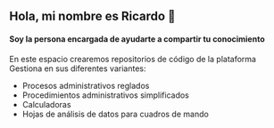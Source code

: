 ## Hola, mi nombre es Ricardo 👋

#### Soy la persona encargada de ayudarte a compartir tu conocimiento

En este espacio crearemos repositorios de código de la plataforma Gestiona en sus diferentes variantes:

- Procesos administrativos reglados
- Procedimientos administrativos simplificados
- Calculadoras
- Hojas de análisis de datos para cuadros de mando
 
<!--
**richar77/richar77** is a ✨ _special_ ✨ repository because its `README.md` (this file) appears on your GitHub profile.

Here are some ideas to get you started:

- 🔭 I’m currently working on ...
- 🌱 I’m currently learning ...
- 👯 I’m looking to collaborate on ...
- 🤔 I’m looking for help with ...
- 💬 Ask me about ...
- 📫 How to reach me: ...
- 😄 Pronouns: ...
- ⚡ Fun fact: ...
-->
